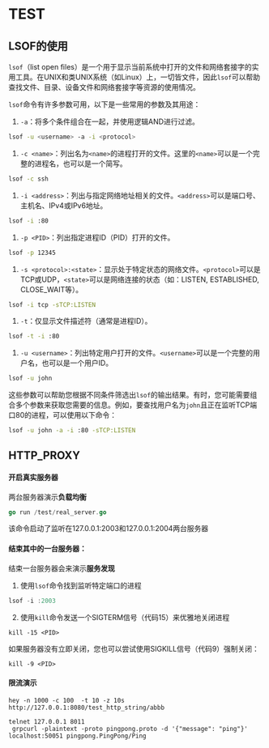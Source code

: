 # TEST

## LSOF的使用

`lsof`（list open files）是一个用于显示当前系统中打开的文件和网络套接字的实用工具。在UNIX和类UNIX系统（如Linux）上，一切皆文件，因此`lsof`可以帮助查找文件、目录、设备文件和网络套接字等资源的使用情况。

`lsof`命令有许多参数可用，以下是一些常用的参数及其用途：

1. `-a`：将多个条件组合在一起，并使用逻辑AND进行过滤。

```sh
lsof -u <username> -a -i <protocol>
```

1. `-c <name>`：列出名为`<name>`的进程打开的文件。这里的`<name>`可以是一个完整的进程名，也可以是一个简写。

```sh
lsof -c ssh
```

1. `-i <address>`：列出与指定网络地址相关的文件。`<address>`可以是端口号、主机名、IPv4或IPv6地址。

```sh
lsof -i :80
```

1. `-p <PID>`：列出指定进程ID（PID）打开的文件。

```sh
lsof -p 12345
```

1. `-s <protocol>:<state>`：显示处于特定状态的网络文件。`<protocol>`可以是TCP或UDP，`<state>`可以是网络连接的状态（如：LISTEN, ESTABLISHED, CLOSE_WAIT等）。

```sh
lsof -i tcp -sTCP:LISTEN
```

1. `-t`：仅显示文件描述符（通常是进程ID）。

```sh
lsof -t -i :80
```

1. `-u <username>`：列出特定用户打开的文件。`<username>`可以是一个完整的用户名，也可以是一个用户ID。

```sh
lsof -u john
```

这些参数可以帮助您根据不同条件筛选出`lsof`的输出结果。有时，您可能需要组合多个参数来获取您需要的信息。例如，要查找用户名为`john`且正在监听TCP端口80的进程，可以使用以下命令：

```sh
lsof -u john -a -i :80 -sTCP:LISTEN
```

## HTTP_PROXY

#### 开启真实服务器

两台服务器演示**负载均衡**

```go
go run /test/real_server.go
```

该命令启动了监听在127.0.0.1:2003和127.0.0.1:2004两台服务器

#### 结束其中的一台服务器：

结束一台服务器会来演示**服务发现**

1. 使用`lsof`命令找到监听特定端口的进程

```go
lsof -i :2003
```

2. 使用`kill`命令发送一个SIGTERM信号（代码15）来优雅地关闭进程	

```shell
kill -15 <PID>
```

如果服务器没有立即关闭，您也可以尝试使用SIGKILL信号（代码9）强制关闭：

```shell
kill -9 <PID>
```

#### 限流演示

```shell
hey -n 1000 -c 100  -t 10 -z 10s http://127.0.0.1:8080/test_http_string/abbb
```

```
telnet 127.0.0.1 8011
 grpcurl -plaintext -proto pingpong.proto -d '{"message": "ping"}' localhost:50051 pingpong.PingPong/Ping
```

